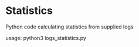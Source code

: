 # Statistics
Python code calculating statistics from supplied logs

usage: python3 logs_statistics.py
